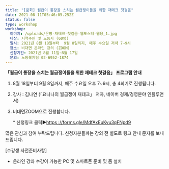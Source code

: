 ```yaml
---
title: "[문화] 월급이 통장을 스치는 월급쟁이들을 위한 재테크 첫걸음"
date: 2021-08-11T05:46:05.252Z
status: false
type: workshop
workshop:
  이미지: /uploads/은평-재테크-첫걸음-웹포스터-웹용_1.jpg
  대상: 지역주민 및 노동자 (60명)
  일시: 2021년 8월 18일부터  9월 8일까지, 매주 수요일 저녁 7~9시
  장소: 비대면 온라인 강의 (ZOOM)
  신청기간: 2021년 8월 11일~8월 17일
  문의: 노동복지팀 02-6952-1874
---
```

**「월급이 통장을 스치는 월급쟁이들을 위한 재테크 첫걸음」 프로그램 안내** 

1. 8월 18일부터 9월 8일까지, 매주 수요일 오후 7~9시, 총 4회기로 진행됩니다.
2. 강사 : 김나연 (「요니나의 월급쟁이 재테크」 저자, 네이버 경제/경영분야 인플루언서)
3. 비대면ZOOM으로 진행합니다.

   \* 신청링크 클릭▶[](<1. https://forms.gle/MdfAxEuKvu3qFNpd9>)[](<1. https://forms.gle/MdfAxEuKvu3qFNpd9>)[https ://forms.gle/MdfAxEuKvu3qFNpd9](https://forms.gle/MdfAxEuKvu3qFNpd9)

 많은 관심과 참여 부탁드립니다.  신청자분들께는 강의 전 별도로 링크 안내 문자를 보내드립니다.

 \[수강생 사전준비사항]

* 온라인 강좌 수강이 가능한 PC 및 스마트폰 준비 및 줌 설치